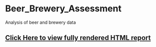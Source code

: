 # Beer_Brewery_Assessment
Analysis of beer and brewery data

## [Click Here to view fully rendered HTML report](http://htmlpreview.github.io/?https://github.com/emccandlesssmu/Beer_Brewery_Assessment/blob/master/Beer_Brewery_Assessment.html)
